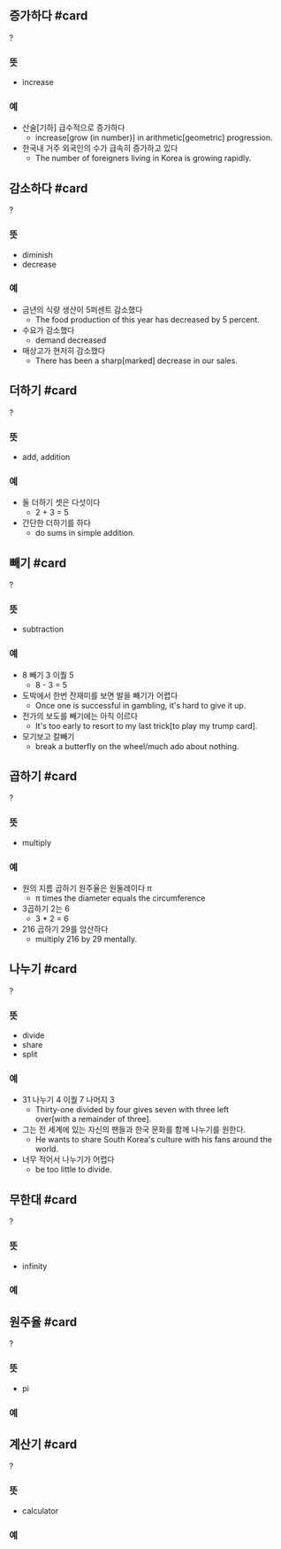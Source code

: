 ## 증가하다 #card
?
### 뜻
- increase
### 예
- 산술[기하] 급수적으로 증가하다
	- increase[grow (in number)] in arithmetic[geometric] progression.
- 한국내 거주 외국인의 수가 급속히 증가하고 있다
	- The number of foreigners living in Korea is growing rapidly.
<!--SR:!2025-01-13,112,290-->

## 감소하다 #card
?
### 뜻
- diminish
- decrease
### 예
- 금년의 식량 생산이 5퍼센트 감소했다
	- The food production of this year has decreased by 5 percent.
- 수요가 감소했다
	- demand decreased
- 매상고가 현저히 감소했다
	- There has been a sharp[marked] decrease in our sales.
<!--SR:!2024-09-23,20,262-->

## 더하기 #card
?
### 뜻
- add, addition
### 예
- 둘 더하기 셋은 다섯이다
	- 2 + 3 = 5
- 간단한 더하기를 하다
	- do sums in simple addition.
<!--SR:!2024-09-14,10,282-->

## 빼기 #card
?
### 뜻
- subtraction
### 예
- 8 빼기 3 이퀄 5
	- 8 - 3 = 5
- 도박에서 한번 잔재미를 보면 발을 빼기가 어렵다
	- Once one is successful in gambling, it's hard to give it up.
- 전가의 보도를 빼기에는 아직 이르다
	- It's too early to resort to my last trick[to play my trump card].
- 모기보고 칼빼기
	- break a butterfly on the wheel/much ado about nothing.
<!--SR:!2024-10-20,47,290-->

## 곱하기 #card
?
### 뜻
- multiply
### 예
- 원의 지름 곱하기 원주율은 원둘레이다 π
	- π times the diameter equals the circumference
- 3곱하기 2는 6
	- 3 * 2 = 6
- 216 곱하기 29를 암산하다
	- multiply 216 by 29 mentally.

## 나누기 #card
?
### 뜻
- divide
- share
- split
### 예
- 31 나누기 4 이퀄 7 나머지 3
	- Thirty-one divided by four gives seven with three left over[with a remainder of three].
- 그는 전 세계에 있는 자신의 팬들과 한국 문화를 함께 나누기를 원한다.
	- He wants to share South Korea's culture with his fans around the world.
- 너무 적어서 나누기가 어렵다
	- be too little to divide.
<!--SR:!2024-10-14,41,290-->

## 무한대 #card
?
### 뜻
- infinity
### 예

## 원주율 #card
?
### 뜻
- pi
### 예

## 계산기 #card
?
### 뜻
- calculator
### 예
<!--SR:!2024-10-18,44,302-->